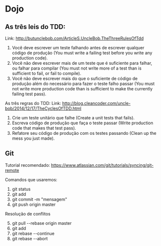 # Dojo

## As três leis do TDD:

Link: http://butunclebob.com/ArticleS.UncleBob.TheThreeRulesOfTdd

1. Você deve escrever um teste falhando antes de escrever qualquer código de produção (You must write a failing test before you write any production code).
2. Você não deve escrever mais de um teste que é suficiente para falhar, ou falhar para compilar (You must not write more of a test than is sufficient to fail, or fail to compile).
3. Você não deve escrever mais do que o suficiente de código de produção além do necessário para fazer o teste falho passar (You must not write more production code than is sufficient to make the currently failing test pass).

As três regras do TDD:
Link: http://blog.cleancoder.com/uncle-bob/2014/12/17/TheCyclesOfTDD.html

1. Crie um teste unitário que falhe (Create a unit tests that fails).
2. Escreva código de produção que faça o teste passar (Write production code that makes that test pass).
3. Refatore seu código de produção com os testes passando (Clean up the mess you just made).

## Git

Tutorial recomendado: https://www.atlassian.com/git/tutorials/syncing/git-remote

Comandos que usaremos:

1. git status
2. git add <arquivos>
3. git commit -m "mensagem"
4. git push origin master

Resolução de conflitos

5. git pull --rebase origin master
6. git add <some-file>
7. git rebase --continue
8. git rebase --abort


